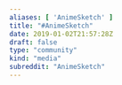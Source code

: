 ```yaml
---
aliases: [ 'AnimeSketch' ]
title: "#AnimeSketch"
date: 2019-01-02T21:57:28Z
draft: false
type: "community"
kind: "media"
subreddit: "AnimeSketch"
---
```

